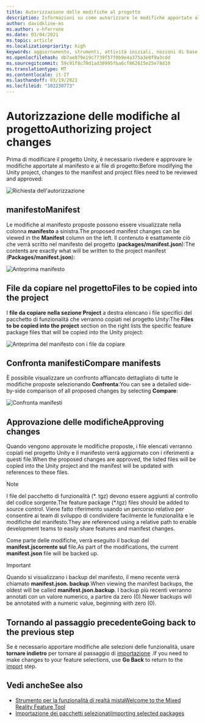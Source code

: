```yaml
---
title: Autorizzazione delle modifiche al progetto
description: Informazioni su come autorizzare le modifiche apportate al progetto lo strumento per lo sviluppo HoloLens e VR.
author: davidkline-ms
ms.author: v-hferrone
ms.date: 03/04/2021
ms.topic: article
ms.localizationpriority: high
keywords: aggiornamento, strumenti, attività iniziali, nozioni di base, unity, visual studio, toolkit, visore VR realtà mista, visore VR di windows mixed reality, visore per realtà virtuale, installazione, Windows, HoloLens, emulatore, unreal, openxr
ms.openlocfilehash: db7ae079e19c7739f57f0b9e4a375a3e6f9a3cdd
ms.sourcegitcommit: 59c91f8c70d1ad30995fba6cf862615e25e78d10
ms.translationtype: MT
ms.contentlocale: it-IT
ms.lasthandoff: 03/19/2021
ms.locfileid: "102230773"
---
```

# <a name="authorizing-project-changes"></a><span data-ttu-id="8d86a-104">Autorizzazione delle modifiche al progetto</span><span class="sxs-lookup"><span data-stu-id="8d86a-104">Authorizing project changes</span></span>

<span data-ttu-id="8d86a-105">Prima di modificare il progetto Unity, è necessario rivedere e approvare le modifiche apportate al manifesto e ai file di progetto:</span><span class="sxs-lookup"><span data-stu-id="8d86a-105">Before modifying the Unity project, changes to the manifest and project files need to be reviewed and approved:</span></span>

![Richiesta dell'autorizzazione](images/FeatureToolApprovalRequest.png)

## <a name="manifest"></a><span data-ttu-id="8d86a-107">manifesto</span><span class="sxs-lookup"><span data-stu-id="8d86a-107">Manifest</span></span>

<span data-ttu-id="8d86a-108">Le modifiche al manifesto proposte possono essere visualizzate nella colonna **manifesto** a sinistra.</span><span class="sxs-lookup"><span data-stu-id="8d86a-108">The proposed manifest changes can be viewed in the **Manifest** column on the left.</span></span> <span data-ttu-id="8d86a-109">Il contenuto è esattamente ciò che verrà scritto nel manifesto del progetto (**packages/manifest.json**):</span><span class="sxs-lookup"><span data-stu-id="8d86a-109">The contents are exactly what will be written to the project manifest (**Packages/manifest.json**):</span></span>

![Anteprima manifesto](images/ManifestPreview.png)

## <a name="files-to-be-copied-into-the-project"></a><span data-ttu-id="8d86a-111">File da copiare nel progetto</span><span class="sxs-lookup"><span data-stu-id="8d86a-111">Files to be copied into the project</span></span>

<span data-ttu-id="8d86a-112">I **file da copiare nella sezione Project** a destra elencano i file specifici del pacchetto di funzionalità che verranno copiati nel progetto Unity:</span><span class="sxs-lookup"><span data-stu-id="8d86a-112">The **Files to be copied into the project** section on the right lists the specific feature package files that will be copied into the Unity project:</span></span>

![Anteprima del manifesto con i file da copiare](images/FilesToCopy.png)

## <a name="compare-manifests"></a><span data-ttu-id="8d86a-114">Confronta manifesti</span><span class="sxs-lookup"><span data-stu-id="8d86a-114">Compare manifests</span></span>

<span data-ttu-id="8d86a-115">È possibile visualizzare un confronto affiancato dettagliato di tutte le modifiche proposte selezionando **Confronta**:</span><span class="sxs-lookup"><span data-stu-id="8d86a-115">You can see a detailed side-by-side comparison of all proposed changes by selecting **Compare**:</span></span>

![Confronta manifesti](images/FeatureToolCompareManifest.png)

## <a name="approving-changes"></a><span data-ttu-id="8d86a-117">Approvazione delle modifiche</span><span class="sxs-lookup"><span data-stu-id="8d86a-117">Approving changes</span></span>

<span data-ttu-id="8d86a-118">Quando vengono approvate le modifiche proposte, i file elencati verranno copiati nel progetto Unity e il manifesto verrà aggiornato con i riferimenti a questi file.</span><span class="sxs-lookup"><span data-stu-id="8d86a-118">When the proposed changes are approved, the listed files will be copied into the Unity project and the manifest will be updated with references to these files.</span></span>

> [!NOTE]
> <span data-ttu-id="8d86a-119">I file del pacchetto di funzionalità (\*. tgz) devono essere aggiunti al controllo del codice sorgente.</span><span class="sxs-lookup"><span data-stu-id="8d86a-119">The feature package (\*.tgz) files should be added to source control.</span></span> <span data-ttu-id="8d86a-120">Viene fatto riferimento usando un percorso relativo per consentire ai team di sviluppo di condividere facilmente le funzionalità e le modifiche del manifesto.</span><span class="sxs-lookup"><span data-stu-id="8d86a-120">They are referenced using a relative path to enable development teams to easily share features and manifest changes.</span></span>

 <span data-ttu-id="8d86a-121">Come parte delle modifiche, verrà eseguito il backup del **manifest.jscorrente sul** file.</span><span class="sxs-lookup"><span data-stu-id="8d86a-121">As part of the modifications, the current **manifest.json** file will be backed up.</span></span>

> [!IMPORTANT]
> <span data-ttu-id="8d86a-122">Quando si visualizzano i backup del manifesto, il meno recente verrà chiamato **manifest.json. backup**.</span><span class="sxs-lookup"><span data-stu-id="8d86a-122">When viewing the manifest backups, the oldest will be called **manifest.json.backup**.</span></span> <span data-ttu-id="8d86a-123">I backup più recenti verranno annotati con un valore numerico, a partire da zero (0).</span><span class="sxs-lookup"><span data-stu-id="8d86a-123">Newer backups will be annotated with a numeric value, beginning with zero (0).</span></span>

## <a name="going-back-to-the-previous-step"></a><span data-ttu-id="8d86a-124">Tornando al passaggio precedente</span><span class="sxs-lookup"><span data-stu-id="8d86a-124">Going back to the previous step</span></span>

<span data-ttu-id="8d86a-125">Se è necessario apportare modifiche alle selezioni delle funzionalità, usare **tornare indietro** per tornare al passaggio di [importazione](importing-features.md) .</span><span class="sxs-lookup"><span data-stu-id="8d86a-125">If you need to make changes to your feature selections, use **Go Back** to return to the [import](importing-features.md) step.</span></span>

## <a name="see-also"></a><span data-ttu-id="8d86a-126">Vedi anche</span><span class="sxs-lookup"><span data-stu-id="8d86a-126">See also</span></span>

- [<span data-ttu-id="8d86a-127">Strumento per la funzionalità di realtà mista</span><span class="sxs-lookup"><span data-stu-id="8d86a-127">Welcome to the Mixed Reality Feature Tool</span></span>](welcome-to-mr-feature-tool.md)
- [<span data-ttu-id="8d86a-128">Importazione dei pacchetti selezionati</span><span class="sxs-lookup"><span data-stu-id="8d86a-128">Importing selected packages</span></span>](importing-features.md)
